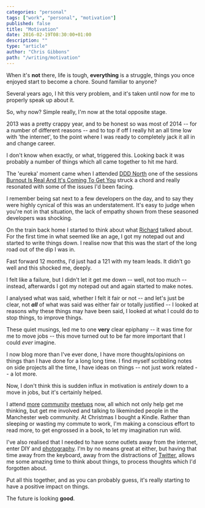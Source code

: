 ```yaml
---
categories: "personal"
tags: ["work", "personal", "motivation"]
published: false
title: "Motivation"
date: 2016-02-19T08:30:00+01:00
description: ""
type: "article"
author: "Chris Gibbons"
path: "/writing/motivation"
---
```


When it's **not** there, life is tough, **everything** is a struggle, things you once enjoyed start to become a chore. Sound familiar to anyone?

Several years ago, I hit this very problem, and it's taken until now for me to properly speak up about it.

So, why now? Simple really, I'm now at the total opposite stage.

2013 was a pretty crappy year, and to be honest so was most of 2014 -- for a number of different reasons -- and to top if off I really hit an all time low with 'the internet', to the point where I was ready to completely jack it all in and change career.

I don't know when exactly, or what, triggered this. Looking back it was probably a number of things which all came together to hit me hard.

The 'eureka' moment came when I attended [DDD North](https://www.dddnorth.co.uk/) one of the sessions [Burnout Is Real And It's Coming To Get You](https://www.dddnorth.co.uk/Sessions/Details/125) struck a chord and really resonated with some of the issues I'd been facing.

I remember being sat next to a few developers on the day, and to say they were highly cynical of this was an understatement. It's easy to judge when you're not in that situation, the lack of empathy shown from these seasoned developers was shocking.

On the train back home I started to think about what [Richard](https://twitter.com/richardadalton) talked about. For the first time in what seemed like an age, I got my notepad out and started to write things down. I realise now that this was the start of the long road out of the dip I was in.

Fast forward 12 months, I'd just had a 121 with my team leads. It didn't go well and this shocked me, deeply.

I felt like a failure, but I didn't let it get me down -- well, not too much -- instead, afterwards I got my notepad out and again started to make notes.

I analysed what was said, whether I felt it fair or not -- and let's just be clear, not _**all**_ of what was said was either fair or totally justified -- I looked at reasons why these things may have been said, I looked at what I could do to stop things, to improve things.

These quiet musings, led me to one **very** clear epiphany -- it was time for me to move jobs -- this move turned out to be far more important that I could _ever_ imagine.

I now blog more than I've ever done, I have more thoughts/opinions on things than I have done for a long long time. I find myself scribbling notes on side projects all the time, I have ideas on things -- not just work related -- a lot more.

Now, I don't think this is sudden influx in motivation is _entirely_ down to a move in jobs, but it's certainly helped.

I attend [more](https://www.meetup.com/McrFRED/) [community](https://nuxuk.org/) [meetups](https://www.meetup.com/McrUXD/) now, all which not only help get me thinking, but get me involved and talking to likeminded people in the Manchester web community. At Christmas I bought a Kindle. Rather than sleeping or wasting my commute to work, I'm making a conscious effort to read more, to get engrossed in a book, to let my imagination run wild.

I've also realised that I needed to have some outlets away from the internet, enter DIY and [photography](https://www.instagram.com/_gbbns). I'm by no means great at either, but having that time away from the keyboard, away from the distractions of [Twitter](https://twitter.com/_gbbns), allows me some amazing time to think about things, to process thoughts which I'd forgotten about.

Put all this together, and as you can probably guess, it's really starting to have a positive impact on things.

The future is looking **good**.
